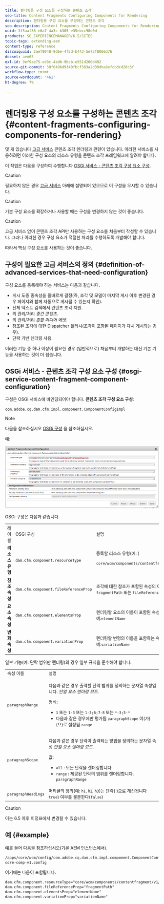 ```yaml
---
title: 렌더링용 구성 요소를 구성하는 콘텐츠 조각
seo-title: Content Fragments Configuring Components for Rendering
description: 렌더링용 구성 요소를 구성하는 콘텐츠 조각
seo-description: Content Fragments Configuring Components for Rendering
uuid: 3f5aaf36-e6a7-4a3c-b305-e35ebcc98d0d
products: SG_EXPERIENCEMANAGER/6.5/SITES
topic-tags: extending-aem
content-type: reference
discoiquuid: 2aef9048-9d6e-4f5d-b443-5e73f8066d76
docset: aem65
exl-id: 9ef9ae75-cd8c-4adb-9bcb-e951d200d492
source-git-commit: 38f0496d9340fbcf383a2d39dba8efcbdcd20c6f
workflow-type: tm+mt
source-wordcount: '461'
ht-degree: 7%

---
```


# 렌더링용 구성 요소를 구성하는 콘텐츠 조각{#content-fragments-configuring-components-for-rendering}

몇 개 있습니다 [고급 서비스](/help/sites-developing/content-fragments-config-components-rendering.md#definition-of-advanced-services-that-need-configuration) 콘텐츠 조각 렌더링과 관련이 있습니다. 이러한 서비스를 사용하려면 이러한 구성 요소의 리소스 유형을 콘텐츠 조각 프레임워크에 알려야 합니다.

이 작업은 다음을 구성하여 수행합니다 [OSGi 서비스 - 콘텐츠 조각 구성 요소 구성](#osgi-service-content-fragment-component-configuration).

>[!CAUTION]
>
>필요하지 않은 경우 [고급 서비스](/help/sites-developing/content-fragments-config-components-rendering.md#definition-of-advanced-services-that-need-configuration) 아래에 설명되어 있으므로 이 구성을 무시할 수 있습니다.

>[!CAUTION]
>
>기본 구성 요소를 확장하거나 사용할 때는 구성을 변경하지 않는 것이 좋습니다.

>[!CAUTION]
>
>고급 서비스 없이 콘텐츠 조각 API만 사용하는 구성 요소를 처음부터 작성할 수 있습니다. 그러나 이러한 경우 구성 요소가 적절한 처리를 수행하도록 개발해야 합니다.
>
>따라서 핵심 구성 요소를 사용하는 것이 좋습니다.

## 구성이 필요한 고급 서비스의 정의 {#definition-of-advanced-services-that-need-configuration}

구성 요소를 등록해야 하는 서비스는 다음과 같습니다.

* 게시 도중 종속성을 올바르게 결정(즉, 조각 및 모델이 마지막 게시 이후 변경된 경우 페이지와 함께 자동으로 게시될 수 있는지 확인).
* 전체 텍스트 검색에서 컨텐츠 조각 지원.
* 의 관리/처리 *중간 콘텐츠.*
* 의 관리/처리 *혼합 미디어 에셋.*
* 참조된 조각에 대한 Dispatcher 플러시(조각이 포함된 페이지가 다시 게시되는 경우).
* 단락 기반 렌더링 사용.

이러한 기능 중 하나 이상이 필요한 경우 (일반적으로) 처음부터 개발하는 대신 기본 기능을 사용하는 것이 더 쉽습니다.

## OSGi 서비스 - 콘텐츠 조각 구성 요소 구성 {#osgi-service-content-fragment-component-configuration}

구성은 OSGi 서비스에 바인딩되어야 합니다. **콘텐츠 조각 구성 요소 구성**:

`com.adobe.cq.dam.cfm.impl.component.ComponentConfigImpl`

>[!NOTE]
>
>다음을 참조하십시오 [OSGi 구성](/help/sites-deploying/configuring-osgi.md) 을 참조하십시오.

예:

![cfm-01](assets/cfm-01.png)

OSGi 구성은 다음과 같습니다.

<table>
 <tbody>
  <tr>
   <td>레이블</td>
   <td>OSGi 구성<br /> </td>
   <td>설명</td>
  </tr>
  <tr>
   <td><strong>리소스 유형</strong></td>
   <td><code>dam.cfm.component.resourceType</code></td>
   <td>등록할 리소스 유형(예: ) <br /> <p><span class="cmp-examples-demo__property-value"><code>core/wcm/components/contentfragment/v1/contentfragment</code></code></p> </td>
  </tr>
  <tr>
   <td><strong>참조 속성</strong></td>
   <td><code>dam.cfm.component.fileReferenceProp</code></td>
   <td>조각에 대한 참조가 포함된 속성의 이름입니다(예: ). <code>fragmentPath</code> 또는 <code>fileReference</code></td>
  </tr>
  <tr>
   <td><strong>요소 속성</strong></td>
   <td><code>dam.cfm.component.elementsProp</code></td>
   <td>렌더링할 요소의 이름이 포함된 속성의 이름입니다. 예:<code>elementName</code></td>
  </tr>
  <tr>
   <td><strong>변화 속성</strong><br /> </td>
   <td><code>dam.cfm.component.variationProp</code></td>
   <td>렌더링할 변형의 이름을 포함하는 속성의 이름입니다. 예:<code>variationName</code></td>
  </tr>
 </tbody>
</table>

일부 기능(예: 단락 범위만 렌더링)의 경우 일부 규칙을 준수해야 합니다.

<table>
 <tbody>
  <tr>
   <td>속성 이름</td>
   <td>설명</td>
  </tr>
  <tr>
   <td><code>paragraphRange</code></td>
   <td><p>다음과 같은 경우 출력할 단락 범위를 정의하는 문자열 속성입니다. <em>단일 요소 렌더링 모드</em>.</p> <p>형식:</p>
    <ul>
     <li><code>1</code> 또는 <code>1-3</code> 또는 <code>1-3;6;7-8</code> 또는 <code>*-3;5-*</code></li>
     <li>다음과 같은 경우에만 평가됨 <code>paragraphScope</code> 이(가) (으)로 설정됨 <code>range</code></li>
    </ul> </td>
  </tr>
  <tr>
   <td><code>paragraphScope</code></td>
   <td><p>다음과 같은 경우 단락이 출력되는 방법을 정의하는 문자열 속성 <em>단일 요소 렌더링 모드</em>.</p> <p>값:</p>
    <ul>
     <li><code>all</code> : 모든 단락을 렌더링합니다</li>
     <li><code>range</code> : 제공된 단락의 범위를 렌더링합니다. <code>paragraphRange</code></li>
    </ul> </td>
  </tr>
  <tr>
   <td><code>paragraphHeadings</code></td>
   <td>머리글의 정의(예: <code>h1</code>, <code>h2</code>, <code>h3</code>)는 단락( )으로 계산됩니다<code>true</code>) 여부를 불문한다(<code>false</code>)</td>
  </tr>
 </tbody>
</table>

>[!CAUTION]
>
>이는 6.5 이후 이정표에서 변경될 수 있습니다.

## 예 {#example}

예를 들어 다음을 참조하십시오(기본 AEM 인스턴스에서).

```
/apps/core/wcm/config/com.adobe.cq.dam.cfm.impl.component.ComponentConfigImpl-core-comp-v1.config
```

여기에는 다음이 포함됩니다.

```
dam.cfm.component.resourceType="core/wcm/components/contentfragment/v1/contentfragment"
dam.cfm.component.fileReferenceProp="fragmentPath"
dam.cfm.component.elementsProp="elementName"
dam.cfm.component.variationProp="variationName"
```
